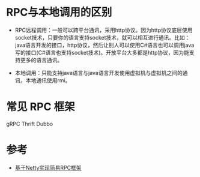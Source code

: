 
# RPC与本地调用的区别

* RPC远程调用：一般可以跨平台通讯，采用http协议。因为http协议底层使用socket技术，只要你的语言支持socket技术，就可以相互进行通讯。比如：java语言开发的接口，http协议，然后让别人可以使用C#语言也可以调用java写的接口(C#语言也支持socket技术)。开放平台大多都是http协议，因为能支持更多的语言通讯。

* 本地调用：只能支持java语言与java语言开发使用虚拟机与虚拟机之间的通讯，本地通讯使用rmi。


# 常见 RPC 框架
gRPC
Thrift
Dubbo


# 参考
- [基于Netty实现简易RPC框架
](https://juejin.im/post/5d98aebd51882560a8306915)
